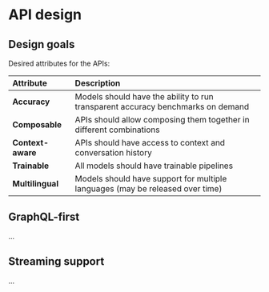 # API design

## Design goals

Desired attributes for the APIs:

| Attribute | Description |
| :--- | :--- |
| **Accuracy** | Models should have the ability to run transparent accuracy benchmarks on demand |
| **Composable** | APIs should allow composing them together in different combinations |
| **Context-aware** | APIs should have access to context and conversation history |
| **Trainable** | All models should have trainable pipelines |
| **Multilingual** | Models should have support for multiple languages \(may be released over time\) |

## GraphQL-first

...

## Streaming support

...

